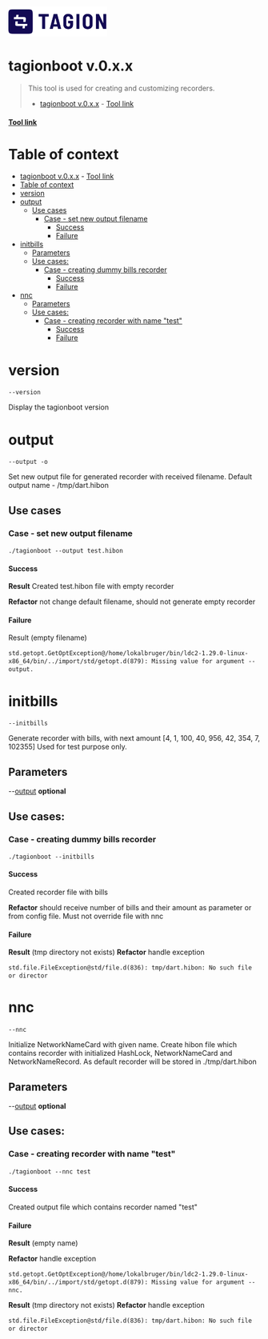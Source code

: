 <a href="https://tagion.org"><img alt="tagion logo" src="https://github.com/tagion/resources/raw/master/branding/logomark.svg?sanitize=true" alt="tagion.org" height="60"></a>
# tagionboot v.0.x.x
> This tool is used for creating and customizing recorders.
>- [tagionboot v.0.x.x](#tagionboot-v0xx)
      - [Tool link](#tool-link)
#### [Tool link](https://github.com/tagion/tagion/tree/release/src/bin-boot)

# Table of context
- [tagionboot v.0.x.x](#tagionboot-v0xx)
      - [Tool link](#tool-link)
- [Table of context](#table-of-context)
- [version](#version)
- [output](#output)
  - [Use cases](#use-cases)
    - [Case - set new output filename](#case---set-new-output-filename)
      - [Success](#success)
      - [Failure](#failure)
- [initbills](#initbills)
  - [Parameters](#parameters)
  - [Use cases:](#use-cases-1)
    - [Case - creating dummy bills recorder](#case---creating-dummy-bills-recorder)
      - [Success](#success-1)
      - [Failure](#failure-1)
- [nnc](#nnc)
  - [Parameters](#parameters-1)
  - [Use cases:](#use-cases-2)
    - [Case - creating recorder with name "test"](#case---creating-recorder-with-name-test)
      - [Success](#success-2)
      - [Failure](#failure-2)
# version
```
--version
```
Display the tagionboot version
# output
```
--output -o
```
Set new output file for generated recorder with received filename.
Default output name - /tmp/dart.hibon

## Use cases
### Case - set new output filename
```
./tagionboot --output test.hibon
```
#### Success
**Result**
Created test.hibon file with empty recorder

**Refactor** not change default filename, should not generate empty recorder

#### Failure
Result (empty filename)
```
std.getopt.GetOptException@/home/lokalbruger/bin/ldc2-1.29.0-linux-x86_64/bin/../import/std/getopt.d(879): Missing value for argument --output.
```


# initbills
```
--initbills
```
Generate recorder with bills, with next amount [4, 1, 100, 40, 956, 42, 354, 7, 102355]
Used for test purpose only.

## Parameters
--[output](#output) **optional**

## Use cases:
### Case - creating dummy bills recorder
```
./tagionboot --initbills
```

#### Success
Created recorder file with bills

**Refactor** should receive number of bills and their amount as parameter or from config file. Must not override file with nnc

#### Failure
**Result** (tmp directory not exists)
**Refactor** handle exception
```
std.file.FileException@std/file.d(836): tmp/dart.hibon: No such file or director
```

# nnc
```
--nnc
```
Initialize NetworkNameCard with given name.
Create hibon file which contains recorder with initialized HashLock, NetworkNameCard and NetworkNameRecord.
As default recorder will be stored in ./tmp/dart.hibon

## Parameters
--[output](#output) **optional**

## Use cases:
### Case - creating recorder with name "test"
```
./tagionboot --nnc test
```
#### Success
Created output file which contains recorder named "test"

#### Failure
**Result** (empty name)

**Refactor** handle exception
```
std.getopt.GetOptException@/home/lokalbruger/bin/ldc2-1.29.0-linux-x86_64/bin/../import/std/getopt.d(879): Missing value for argument --nnc.

```
**Result** (tmp directory not exists)
**Refactor** handle exception
```
std.file.FileException@std/file.d(836): tmp/dart.hibon: No such file or director
```

